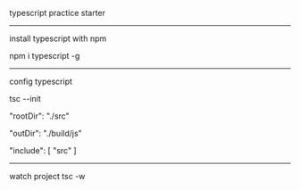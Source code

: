 typescript practice starter
**********
install typescript with npm

npm i typescript -g
**********
config typescript

tsc --init

"rootDir": "./src"

"outDir": "./build/js"

"include": [
"src"
]
**********
watch project
tsc -w
